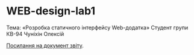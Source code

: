 # WEB-design-lab1
Тема: «Розробка статичного інтерфейсу Web-додатка»
Cтудент групи КВ-94 Чуніхін Олексій

[Посилання на документ звіту](https://drive.google.com/file/d/1CBuu-iJ1W_Nj8GsDf4JjjBzmtCFa0bVQ/view?usp=sharing).

